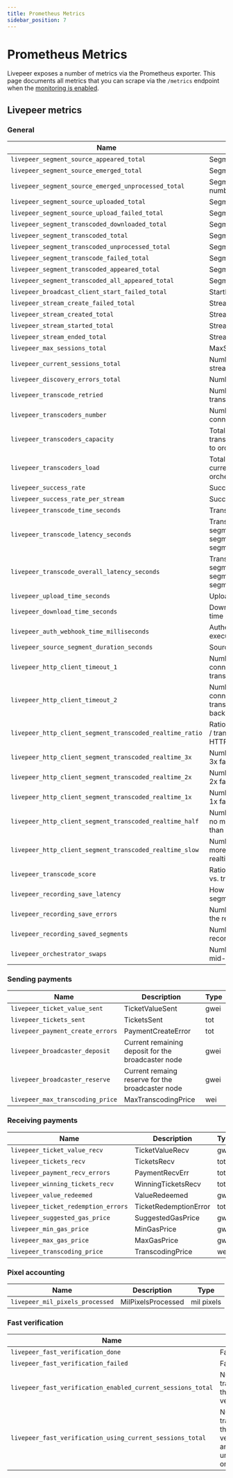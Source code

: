 ```yaml
---
title: Prometheus Metrics
sidebar_position: 7
---
```


# Prometheus Metrics

Livepeer exposes a number of metrics via the Prometheus exporter. This page documents all metrics that you can scrape via the `/metrics` endpoint when the [monitoring is enabled](/video-miners/how-to-guides/metrics-monitoring).

## Livepeer metrics

### General

| Name                                                     | Description                                                                                                      | Type |
| -------------------------------------------------------- | ---------------------------------------------------------------------------------------------------------------- | ---- |
| `livepeer_segment_source_appeared_total`                 | SegmentSourceAppeared                                                                                            | tot  |
| `livepeer_segment_source_emerged_total`                  | SegmentEmerged                                                                                                   | tot  |
| `livepeer_segment_source_emerged_unprocessed_total`      | SegmentEmerged, counted by number of transcode profiles                                                          | tot  |
| `livepeer_segment_source_uploaded_total`                 | SegmentUploaded                                                                                                  | tot  |
| `livepeer_segment_source_upload_failed_total`            | SegmentUploadedFailed                                                                                            | tot  |
| `livepeer_segment_transcoded_downloaded_total`           | SegmentDownloaded                                                                                                | tot  |
| `livepeer_segment_transcoded_total`                      | SegmentTranscoded                                                                                                | tot  |
| `livepeer_segment_transcoded_unprocessed_total`          | SegmentTranscodedUnprocessed                                                                                     | tot  |
| `livepeer_segment_transcode_failed_total`                | SegmentTranscodeFailed                                                                                           | tot  |
| `livepeer_segment_transcoded_appeared_total`             | SegmentTranscodedAppeared                                                                                        | tot  |
| `livepeer_segment_transcoded_all_appeared_total`         | SegmentTranscodedAllAppeared                                                                                     | tot  |
| `livepeer_broadcast_client_start_failed_total`           | StartBroadcastClientFailed                                                                                       | tot  |
| `livepeer_stream_create_failed_total`                    | StreamCreateFailed                                                                                               | tot  |
| `livepeer_stream_created_total`                          | StreamCreated                                                                                                    | tot  |
| `livepeer_stream_started_total`                          | StreamStarted                                                                                                    | tot  |
| `livepeer_stream_ended_total`                            | StreamEnded                                                                                                      | tot  |
| `livepeer_max_sessions_total`                            | MaxSessions                                                                                                      | tot  |
| `livepeer_current_sessions_total`                        | Number of currently transcoded streams                                                                           | tot  |
| `livepeer_discovery_errors_total`                        | Number of discover errors                                                                                        | tot  |
| `livepeer_transcode_retried`                             | Number of times segment transcode was retried                                                                    | tot  |
| `livepeer_transcoders_number`                            | Number of transcoders currently connected to orchestrator                                                        | tot  |
| `livepeer_transcoders_capacity`                          | Total advertised capacity of transcoders currently connected to orchestrator                                     | tot  |
| `livepeer_transcoders_load`                              | Total load of transcoders currently connected to orchestrator                                                    | tot  |
| `livepeer_success_rate`                                  | Success rate                                                                                                     | per  |
| `livepeer_success_rate_per_stream`                       | Success rate, per stream                                                                                         | per  |
| `livepeer_transcode_time_seconds`                        | Transcoding time                                                                                                 | sec  |
| `livepeer_transcode_latency_seconds`                     | Transcoding latency, from source segment emerged from segmenter till transcoded segment apeeared in manifest     | sec  |
| `livepeer_transcode_overall_latency_seconds`             | Transcoding latency, from source segment emerged from segmenter till all transcoded segment apeeared in manifest | sec  |
| `livepeer_upload_time_seconds`                           | Upload (to Orchestrator) time                                                                                    | sec  |
| `livepeer_download_time_seconds`                         | Download (from orchestrator) time                                                                                | sec  |
| `livepeer_auth_webhook_time_milliseconds`                | Authentication webhook execution time                                                                            | ms   |
| `livepeer_source_segment_duration_seconds`               | Source segment's duration                                                                                        | sec  |
| `livepeer_http_client_timeout_1`                         | Number of times HTTP connection was dropped before transcoding complete                                          | tot  |
| `livepeer_http_client_timeout_2`                         | Number of times HTTP connection was dropped before transcoded segments was sent back to client                   | tot  |
| `livepeer_http_client_segment_transcoded_realtime_ratio` | Ratio of source segment duration / transcode time as measured on HTTP client                                     | rat  |
| `livepeer_http_client_segment_transcoded_realtime_3x`    | Number of segment transcoded 3x faster than realtime                                                             | tot  |
| `livepeer_http_client_segment_transcoded_realtime_2x`    | Number of segment transcoded 2x faster than realtime                                                             | tot  |
| `livepeer_http_client_segment_transcoded_realtime_1x`    | Number of segment transcoded 1x faster than realtime                                                             | tot  |
| `livepeer_http_client_segment_transcoded_realtime_half`  | Number of segment transcoded no more than two times slower than realtime                                         | tot  |
| `livepeer_http_client_segment_transcoded_realtime_slow`  | Number of segment transcoded more than two times slower than realtime                                            | tot  |
| `livepeer_transcode_score`                               | Ratio of source segment duration vs. transcode time                                                              | rat  |
| `livepeer_recording_save_latency`                        | How long it takes to save segment to the OS                                                                      | sec  |
| `livepeer_recording_save_errors`                         | Number of errors during save to the recording OS                                                                 | tot  |
| `livepeer_recording_saved_segments`                      | Number of segments saved to the recording OS                                                                     | tot  |
| `livepeer_orchestrator_swaps`                            | Number of orchestrator swaps mid-stream                                                                          | tot  |

### Sending payments

| Name                             | Description                                        | Type |
| -------------------------------- | -------------------------------------------------- | ---- |
| `livepeer_ticket_value_sent`     | TicketValueSent                                    | gwei |
| `livepeer_tickets_sent`          | TicketsSent                                        | tot  |
| `livepeer_payment_create_errors` | PaymentCreateError                                 | tot  |
| `livepeer_broadcaster_deposit`   | Current remaining deposit for the broadcaster node | gwei |
| `livepeer_broadcaster_reserve`   | Current remaing reserve for the broadcaster node   | gwei |
| `livepeer_max_transcoding_price` | MaxTranscodingPrice                                | wei  |

### Receiving payments

| Name                                | Description           | Type |
| ----------------------------------- | --------------------- | ---- |
| `livepeer_ticket_value_recv`        | TicketValueRecv       | gwei |
| `livepeer_tickets_recv`             | TicketsRecv           | tot  |
| `livepeer_payment_recv_errors`      | PaymentRecvErr        | tot  |
| `livepeer_winning_tickets_recv`     | WinningTicketsRecv    | tot  |
| `livepeer_value_redeemed`           | ValueRedeemed         | gwei |
| `livepeer_ticket_redemption_errors` | TicketRedemptionError | tot  |
| `livepeer_suggested_gas_price`      | SuggestedGasPrice     | gwei |
| `livepeer_min_gas_price`            | MinGasPrice           | gwei |
| `livepeer_max_gas_price`            | MaxGasPrice           | gwei |
| `livepeer_transcoding_price`        | TranscodingPrice      | wei  |

### Pixel accounting

| Name                            | Description        | Type       |
| ------------------------------- | ------------------ | ---------- |
| `livepeer_mil_pixels_processed` | MilPixelsProcessed | mil pixels |

### Fast verification

| Name                                                        | Description                                                                                                             | Type |
| ----------------------------------------------------------- | ----------------------------------------------------------------------------------------------------------------------- | ---- |
| `livepeer_fast_verification_done`                           | FastVerificationDone                                                                                                    | tot  |
| `livepeer_fast_verification_failed`                         | FastVerificationFailed                                                                                                  | tot  |
| `livepeer_fast_verification_enabled_current_sessions_total` | Number of currently transcoded streams that have fast verification enabled                                              | tot  |
| `livepeer_fast_verification_using_current_sessions_total`   | Number of currently transcoded streams that have fast verification enabled and that are using an untrusted orchestrator | tot  |

